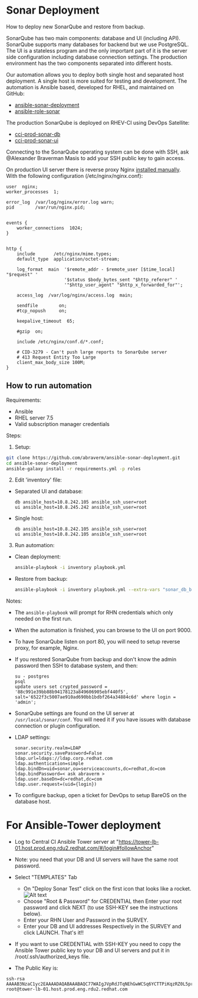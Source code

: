 # Sonar Deployment
How to deploy new SonarQube and restore from backup.

SonarQube has two main components: database and UI (including API).
SonarQube supports many databases for backend but we use
PostgreSQL. The UI is a stateless program and the only important part of it
is the server side configuration including database connection settings.
The production environment has the two components separated into
different hosts.

Our automation allows you to deploy both single host and separated host
deployment. A single host is more suited for testing and development.
The automation is Ansible based, developed for RHEL, and maintained on GitHub:

 - [ansible-sonar-deployment][4]
 - [ansible-role-sonar][5]

The production SonarQube is deployed on RHEV-CI using DevOps Satellite:
 - [cci-prod-sonar-db][1]
 - [cci-prod-sonar-ui][2]

Connecting to the SonarQube operating system can be done with SSH, ask
@Alexander Braverman Masis to add your SSH public key to gain access.

On production UI server there is reverse proxy Nginx
[installed manually][3]. With the following configuration
(/etc/nginx/nginx.conf):

```
user  nginx;
worker_processes  1;

error_log  /var/log/nginx/error.log warn;
pid        /var/run/nginx.pid;


events {
    worker_connections  1024;
}


http {
    include       /etc/nginx/mime.types;
    default_type  application/octet-stream;

    log_format  main  '$remote_addr - $remote_user [$time_local] "$request" '
                      '$status $body_bytes_sent "$http_referer" '
                      '"$http_user_agent" "$http_x_forwarded_for"';

    access_log  /var/log/nginx/access.log  main;

    sendfile        on;
    #tcp_nopush     on;

    keepalive_timeout  65;

    #gzip  on;

    include /etc/nginx/conf.d/*.conf;

    # CID-3279 - Can't push large reports to SonarQube server
    # 413 Request Entity Too Large
    client_max_body_size 100M;
}
```

## How to run automation

Requirements:

 - Ansible
 - RHEL server 7.5
 - Valid subscription manager credentials

Steps:

1. Setup:

  ```bash
  git clone https://github.com/abraverm/ansible-sonar-deployment.git
  cd ansible-sonar-deployment
  ansible-galaxy install -r requirements.yml -p roles
  ```

2. Edit 'inventory' file:

  - Separated UI and database:

    ```
    db ansible_host=10.8.242.105 ansible_ssh_user=root
    ui ansible_host=10.8.245.242 ansible_ssh_user=root
    ```

  - Single host:


    ```
    db ansible_host=10.8.242.105 ansible_ssh_user=root
    ui ansible_host=10.8.242.105 ansible_ssh_user=root
    ```

3. Run automation:
  - Clean deployment:

    ```bash
    ansible-playbook -i inventory playbook.yml
    ```
  - Restore from backup:

    ```bash
    ansible-playbook -i inventory playbook.yml --extra-vars "sonar_db_backup=</path/to/sonar/db/dump>"
    ```

Notes:

 - The `ansible-playbook` will prompt for RHN credentials which only needed on
   the first run.
 - When the automation is finished, you can browse to the UI on port 9000.
 - To have SonarQube listen on port 80, you will need to setup reverse
   proxy, for example, Nginx.
 - If you restored SonarQube from backup and don't know the admin password
   then SSH to database system, and then:

   ```
   su - postgres
   psql
   update users set crypted_password = '88c991e39bb88b94178123a849606905ebf440f5', salt='6522f3c5007ae910ad690bb1bdbf264a34884c6d' where login = 'admin';
   ```

 - SonarQube settings are found on the UI server at `/usr/local/sonar/conf`.
   You will need it if you have issues with database connection or plugin
   configuration.
 - LDAP settings:

   ```
   sonar.security.realm=LDAP
   sonar.security.savePassword=False
   ldap.url=ldaps://ldap.corp.redhat.com
   ldap.authentication=simple
   ldap.bindDn=uid=sonar,ou=serviceaccounts,dc=redhat,dc=com
   ldap.bindPassword=< ask abraverm >
   ldap.user.baseDn=dc=redhat,dc=com
   ldap.user.request=(uid={login})
   ```

 - To configure backup, open a ticket for DevOps to setup BareOS on the
   database host.

# For Ansible-Tower deployment

 - Log to Central CI Ansible Tower server at "https://tower-lb-01.host.prod.eng.rdu2.redhat.com/#/login#followAnchor"
 - Note: you need that your DB and UI servers will have the same root password.
 - Select "TEMPLATES" Tab

    - On "Deploy Sonar Test" click on the first icon that looks like a rocket. 
	![Alt text](../images/Survey.png?raw=true "Title")
    - Choose "Root & Password" for CREDENTIAL then Enter your root password and click NEXT (to use SSH-KEY see the instructions below).
    - Enter your RHN User and Password in the SURVEY.
    - Enter your DB and UI addresses Respectively in the SURVEY and click LAUNCH. That's it!!

 - If you want to use CREDENTIAL with SSH-KEY you need to copy the Ansible Tower public key to your DB and UI servers and put it in /root/.ssh/authorized_keys file.
 - The Public Key is:
 ```
 ssh-rsa AAAAB3NzaC1yc2EAAAADAQABAAABAQC77WAIgJVpRdJTqNEhGwWCSq6YCTTPiKqzRZ0L5prJIBBqTMWBMVKTI12WW9LxJYvebibTyHF9K671Slje3hAevXFWvuYpkv4y+wX9ZbU3G1PstJP42sD0Tp6oZR8ReVE2k2pLenux6NbYHPJ98kiuWnYREnTjENVQQ33anfOFNsxCsQ08x/xnfpliQY1Bq4KAbU5NmhIXPeRdkSccis04Le4OCPTjMe7cE1SzPkeADhCxWz9kytK25flJbxJ/prQ0AXXMpleXtHIGL1v2rxnGkw5dmRbkW4YzzHYmfIws/fDdGe7lGvXN6A5OoCo3UdqgzO4+KVCoJnX1aT21n6Cz root@tower-lb-01.host.prod.eng.rdu2.redhat.com
 ```

[1]: https://satellite6.corp.redhat.com/hosts/cci-prod-sonar-db.rhev-ci-vms.eng.rdu2.redhat.com
[2]: https://satellite6.corp.redhat.com/hosts/cci-prod-sonar-ui.rhev-ci-vms.eng.rdu2.redhat.com
[3]: https://www.cyberciti.biz/faq/how-to-install-and-use-nginx-on-centos-7-rhel-7/
[4]: https://github.com/abraverm/ansible-sonar-deployment
[5]: https://github.com/abraverm/ansible-role-sonar/tree/postgresql
